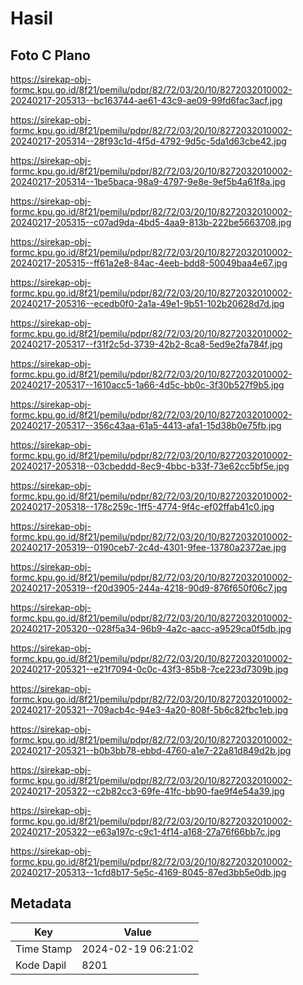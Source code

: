 # Hasil

## Foto C Plano

https://sirekap-obj-formc.kpu.go.id/8f21/pemilu/pdpr/82/72/03/20/10/8272032010002-20240217-205313--bc163744-ae61-43c9-ae09-99fd6fac3acf.jpg

https://sirekap-obj-formc.kpu.go.id/8f21/pemilu/pdpr/82/72/03/20/10/8272032010002-20240217-205314--28f93c1d-4f5d-4792-9d5c-5da1d63cbe42.jpg

https://sirekap-obj-formc.kpu.go.id/8f21/pemilu/pdpr/82/72/03/20/10/8272032010002-20240217-205314--1be5baca-98a9-4797-9e8e-9ef5b4a61f8a.jpg

https://sirekap-obj-formc.kpu.go.id/8f21/pemilu/pdpr/82/72/03/20/10/8272032010002-20240217-205315--c07ad9da-4bd5-4aa9-813b-222be5663708.jpg

https://sirekap-obj-formc.kpu.go.id/8f21/pemilu/pdpr/82/72/03/20/10/8272032010002-20240217-205315--ff61a2e8-84ac-4eeb-bdd8-50049baa4e67.jpg

https://sirekap-obj-formc.kpu.go.id/8f21/pemilu/pdpr/82/72/03/20/10/8272032010002-20240217-205316--ecedb0f0-2a1a-49e1-9b51-102b20628d7d.jpg

https://sirekap-obj-formc.kpu.go.id/8f21/pemilu/pdpr/82/72/03/20/10/8272032010002-20240217-205317--f31f2c5d-3739-42b2-8ca8-5ed9e2fa784f.jpg

https://sirekap-obj-formc.kpu.go.id/8f21/pemilu/pdpr/82/72/03/20/10/8272032010002-20240217-205317--1610acc5-1a66-4d5c-bb0c-3f30b527f9b5.jpg

https://sirekap-obj-formc.kpu.go.id/8f21/pemilu/pdpr/82/72/03/20/10/8272032010002-20240217-205317--356c43aa-61a5-4413-afa1-15d38b0e75fb.jpg

https://sirekap-obj-formc.kpu.go.id/8f21/pemilu/pdpr/82/72/03/20/10/8272032010002-20240217-205318--03cbeddd-8ec9-4bbc-b33f-73e62cc5bf5e.jpg

https://sirekap-obj-formc.kpu.go.id/8f21/pemilu/pdpr/82/72/03/20/10/8272032010002-20240217-205318--178c259c-1ff5-4774-9f4c-ef02ffab41c0.jpg

https://sirekap-obj-formc.kpu.go.id/8f21/pemilu/pdpr/82/72/03/20/10/8272032010002-20240217-205319--0190ceb7-2c4d-4301-9fee-13780a2372ae.jpg

https://sirekap-obj-formc.kpu.go.id/8f21/pemilu/pdpr/82/72/03/20/10/8272032010002-20240217-205319--f20d3905-244a-4218-90d9-876f650f06c7.jpg

https://sirekap-obj-formc.kpu.go.id/8f21/pemilu/pdpr/82/72/03/20/10/8272032010002-20240217-205320--028f5a34-96b9-4a2c-aacc-a9529ca0f5db.jpg

https://sirekap-obj-formc.kpu.go.id/8f21/pemilu/pdpr/82/72/03/20/10/8272032010002-20240217-205321--e21f7094-0c0c-43f3-85b8-7ce223d7309b.jpg

https://sirekap-obj-formc.kpu.go.id/8f21/pemilu/pdpr/82/72/03/20/10/8272032010002-20240217-205321--709acb4c-94e3-4a20-808f-5b6c82fbc1eb.jpg

https://sirekap-obj-formc.kpu.go.id/8f21/pemilu/pdpr/82/72/03/20/10/8272032010002-20240217-205321--b0b3bb78-ebbd-4760-a1e7-22a81d849d2b.jpg

https://sirekap-obj-formc.kpu.go.id/8f21/pemilu/pdpr/82/72/03/20/10/8272032010002-20240217-205322--c2b82cc3-69fe-41fc-bb90-fae9f4e54a39.jpg

https://sirekap-obj-formc.kpu.go.id/8f21/pemilu/pdpr/82/72/03/20/10/8272032010002-20240217-205322--e63a197c-c9c1-4f14-a168-27a76f66bb7c.jpg

https://sirekap-obj-formc.kpu.go.id/8f21/pemilu/pdpr/82/72/03/20/10/8272032010002-20240217-205313--1cfd8b17-5e5c-4169-8045-87ed3bb5e0db.jpg


## Metadata

| Key        | Value               |
| ---------- | ------------------- |
| Time Stamp | 2024-02-19 06:21:02 |
| Kode Dapil | 8201                |



